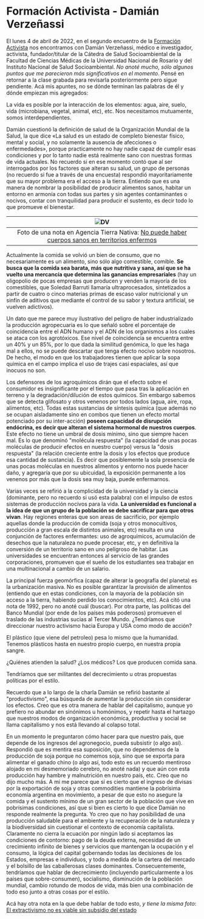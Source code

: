 # Formación Activista - Damián Verzeñassi


El lunes 4 de abril de 2022, en el segundo encuentro de la [Formación Activista](https://formacionactivista.online/) nos encontramos con Damián Verzeñassi, médico e investigador, activista, fundador/titular de la Cátedra de Salud Socioambiental de la Facultad de Ciencias Médicas de la Universidad Nacional de Rosario y del Instituto Nacional de Salud Socioambiental. *No anoté mucho, sólo algunos puntos que me parecieron más significativos en el momento*. Pensé en retornar a la clase grabada para revisarla posteriormente pero sigue pendiente. Acá mis apuntes, no se dónde terminan las palabras de él y dónde empiezan mis agregados:

La vida es posible por la interacción de los elementos: agua, aire, suelo, vida (microbiana, vegetal, animal, etc), etc. Nos necesitamos mutuamente, somos interdependientes.

Damián cuestionó la definición de salud de la Organización Mundial de la Salud, la que dice «La salud es un estado de completo bienestar físico, mental y social, y no solamente la ausencia de afecciones o enfermedades», porque practicamente no hay nadie capaz de cumplir esas condiciones y por lo tanto nadie está realmente sano con nuestras formas de vida actuales. No recuerdo si en ese momento contó que al ser interrogados por los factores que alteran su salud, un grupo de personas (no recuerdo si fue a través de una encuesta) respondió mayoritariamente que su mayor problema era el acceso a la tierra. Entiendo que es una manera de nombrar la posibilidad de producir alimentos sanos, habitar un entorno en armonía con todas sus partes y sin agentes contaminantes o nocivos, contar con tranquilidad para producir el sustento, es decir todo lo que promueve el bienestar. 

| ![DV](https://live.staticflickr.com/65535/52019246130_b00a4d8820_b.jpg)                                                                                                                                     |
|:-----------------------------------------------------------------------------------------------------------------------------------------------------------------------------------------------------------:|
| Foto de una nota en Agencia Tierra Nativa: [No puede haber cuerpos sanos en territorios enfermos](https://agenciatierraviva.com.ar/damian-verzenassi-no-puede-haber-cuerpos-sanos-en-territorios-enfermos/) |


Actualmente la comida se volvió un bien de consumo, que no necesariamente es un alimento, sino sólo algo comestible, comible. **Se busca que la comida sea barata, más que nutritiva y sana, así que se ha vuelto una mercancía que determina las ganancias empresariales** (hay un oligopolio de pocas empresas que producen y venden la mayoría de los comestibles, que Soledad Barruti llamaría ultraprocesados, sintetizados a partir de cuatro o cinco materias primas de escaso valor nutricional y un sinfín de aditivos que mediante el control de su sabor y textura artificial, se vuelven adictivos). 

Un dato que me parece muy ilustrativo del peligro de haber industrializado la producción agropecuaria es lo que señaló sobre el porcentaje de coincidencia entre el ADN humano y el ADN de los organismos a los cuales se ataca con los agrotóxicos. Ese nivel de coincidencia se encuentra entre un 40% y un 85%, por lo que dada la similitud genómica, lo que les haga mal a ellos, no se puede descartar que tenga efecto nocivo sobre nosotros. De hecho, el modo en que los trabajadores tienen que aplicar la sopa química en el campo implica el uso de trajes casi espaciales, así que inocuos no son.

Los defensores de los agroquímicos dirán que el efecto sobre el consumidor es insignificante por el tiempo que pasa tras la aplicación en terreno y la degradación/dilución de estos químicos. Sin embargo sabemos que se detecta glifosato y otros venenos por todos lados (agua, aire, ropa, alimentos, etc). Todas estas sustancias de síntesis química (que además no se ocupan aisladamente sino en combos que tienen un efecto mortal potenciado por su inter-acción) **poseen capacidad de disrupción endócrina, es decir que alteran el sistema hormonal de nuestros cuerpos**. Este efecto no tiene un umbral de dosis mínimo, sino que siempre hacen mal. Es lo que denominó "molécula respuesta" (la capacidad de unas pocas moléculas de producir efectos en nuestro cuerpo) versus la "dosis respuesta" (la relación creciente entre la dosis y los efectos que produce esa cantidad de sustancia). Es decir que posiblemente la sola presencia de unas pocas moléculas en nuestros alimentos y entorno nos puede hacer daño, y agregaría que por su ubicuidad, la exposición permanente a los venenos por más que la dosis sea muy baja, puede enfermarnos.

Varias veces se refirió a la complicidad de la universidad y la ciencia (dominante, pero no recuerdo si usó esta palabra) con el impulso de estos sistemas de producción nocivos para la vida. **La universidad es funcional a la idea de que un grupo de la población se debe sacrificar para que otros vivan**. Hay regiones enteras que son areas de sacrificio, por ejemplo aquellas donde la producción de comida (soja y otros monocultivos, producción a gran escala de distintos animales, etc) resulta en una conjunción de factores enfermantes: uso de agroquímicos, acumulación de desechos que la naturaleza no puede procesar, etc, y en definitiva la conversión de un territorio sano en uno peligroso de habitar. Las universidades se encuentran entonces al servicio de las grandes corporaciones, promueven que el sueño de los estudiantes sea trabajar en una multinacional a cambio de un salario. 

La principal fuerza geomórfica (capaz de alterar la geografía del planeta) es la urbanización masiva. No es posible garantizar la provisión de alimentos (entiendo que en estas condiciones, con la mayoría de la población sin acceso a la tierra, habiendo perdido los conocimientos, etc). Acá citó una nota de 1992, pero no anoté cuál (buscar). Por otra parte, las políticas del Banco Mundial (por ende de los países más poderosos) promueven el traslado de las industrias sucias al Tercer Mundo. ¿Tendríamos que direccionar nuestro activismo hacia Europa y USA como modo de acción? 

El plástico (que viene del petroleo) pesa lo mismo que la humanidad. Tenemos plásticos hasta en nuestro propio cuerpo, en nuestra propia sangre.

¿Quiénes atienden la salud? ¿Los médicos? Los que producen comida sana. 

Tendríamos que ser militantes del decrecimiento u otras propuestas políticas por el estilo. 

Recuerdo que a lo largo de la charla Damián se refirió bastante al "productivismo", esa búsqueda de aumentar la producción sin considerar los efectos. Creo que es otra manera de hablar del capitalismo, aunque yo prefiero no abundar en sinónimos u homónimos, y repetir hasta el hartazgo que nuestros modos de organización económica, productiva y social se llama capitalismo y nos está llevando al colapso total.

En un momento le preguntaron cómo hacer para que nuestro país, que depende de los ingresos del agronegocio, pueda subsistir (o algo así). Respondió que es mentira esa suposición, que no dependemos de la producción de soja porque no comemos soja, sino que se exporta para alimentar el ganado chino (o algo así, todo esto es un recuerdo mentiroso alojado en mi desmemoriado cerebro, no anoté nada) y que aún con esta producción hay hambre y malnutrición en nuestro país, etc. Creo que no dijo mucho más. A mi me parece que sí es cierto que el ingreso de divisas por la exportación de soja y otras commodities mantiene la pobrísima economía argentina en movimiento, a pesar de que esto no asegure la comida y el sustento mínimo de un gran sector de la población que vive en pobrísimas condiciones, así que si bien es cierto lo que dice Damián no responde realmente la pregunta. Yo creo que no hay posibilidad de una producción saludable para el ambiente y la recuperación de la naturaleza y la biodiversidad sin cuestionar el contexto de economía capitalista. Claramente no cierra la ecuación por ningún lado si aceptamos las condiciones de contorno: pago de la deuda externa, necesidad de un crecimiento infinito de bienes y servicios que mantengan la ocupación y el consumo, la lógica del capital gobernando todas las decisiones de los Estados, empresas e individuos, y todo a medida de la cartera del mercado y el bolsillo de las caballerosas clases dominantes. Consecuentemente, tendríamos que hablar de decrecimiento (incluyendo particularmente a los paises que sobre-consumen), socialismo, disminución de la población mundial, cambio rotundo de modos de vida, más bien una combinación de todo eso junto a otras cosas por el estilo. 

Acá hay otra nota en la que debe hablar de todo esto, *y tiene la misma foto*: [El extractivismo no es viable sin subsidio del estado](http://www.borradordefinitivo.com.ar/covid-y-salud/el-extractivismo-no-es-viable-sin-subsidio-del-estado/)







